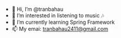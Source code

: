 - 👋 Hi, I’m @tranbahau
- 👀 I’m interested in listening to music 🎶
- 🌱 I’m currently learning Spring Framework
- 📫 My emai: tranbahau2411@gmail.com

<!---
tranbahau4/tranbahau4 is a ✨ special ✨ repository because its `README.md` (this file) appears on your GitHub profile.
You can click the Preview link to take a look at your changes.
--->
